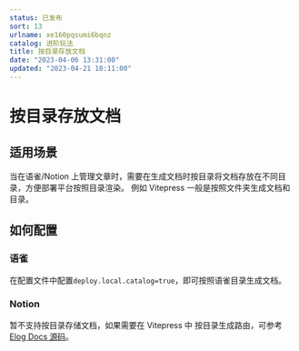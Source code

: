 ```yaml
---
status: 已发布
sort: 13
urlname: xe160pqsumi6bqnz
catalog: 进阶玩法
title: 按目录存放文档
date: "2023-04-06 13:31:00"
updated: "2023-04-21 18:11:00"
---
```


# 按目录存放文档

## 适用场景

当在语雀/Notion 上管理文章时，需要在生成文档时按目录将文档存放在不同目录，方便部署平台按照目录渲染。
例如 Vitepress 一般是按照文件夹生成文档和目录。

## 如何配置

### 语雀

在配置文件中配置`deploy.local.catalog=true`，即可按照语雀目录生成文档。

### Notion

暂不支持按目录存储文档，如果需要在 Vitepress 中 按目录生成路由，可参考 [Elog Docs 源码](https://github.com/LetTTGACO/elog-docs)。
